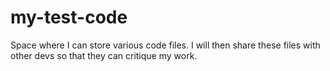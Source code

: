 # my-test-code
Space where I can store various code files.
I will then share these files with other devs so that they can critique my work. 
